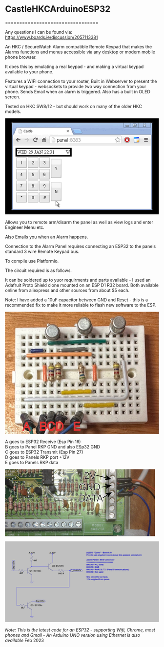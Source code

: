 # CastleHKCArduinoESP32
=================================

Any questions I can be found via: https://www.boards.ie/discussion/2057113381

An HKC / SecureWatch Alarm compatible Remote Keypad that makes the Alarms functions and menus
accessible via any desktop or modern mobile phone browser.

It does this by emulating a real keypad - and making a virtual keypad available to your phone.

Features a WIFI connection to your router, Built in Webserver to present the virtual keypad - websockets to provide two way connection from your phone. Sends Email when an alarm is triggered. Also has a built in OLED screen.

Tested on HKC SW8/12 - but should work on many of the older HKC models.

![animation demo](https://github.com/OzmoOzmo/CastleAritechArduinoESP32/blob/master/HowTo/ArduinoAritechInternetKeypadLoop.gif)

Allows you to remote arm/disarm the panel as well as view logs and enter Engineer Menu etc.

Also Emails you when an Alarm happens.

Connection to the Alarm Panel requires connecting an ESP32 to the panels standard 3 wire Remote Keypad bus.

To compile use Platformio.

The circuit required is as follows.

It can be soldered up to yuor requirments and parts available - I used an Adafruit Proto Shield clone mounted on an ESP D1 R32 board.
Both available online from aliexpress and other sources from about $5 each.

Note: I have added a 10uF capacitor between GND and Reset - this is a recommended fix to make it more reliable to flash new software to the ESP.

![Circuit](https://raw.githubusercontent.com/OzmoOzmo/CastleHKCArduinoESP32/main/Docs/IMG_5684.jpg)
  
A goes to ESP32 Receive (Esp Pin 16)  
B goes to Panel RKP GND and also ESp32 GND  
C goes to ESP32 Transmit (Esp Pin 27)  
D goes to Panels RKP port +12V  
E goes to Panels RKP data  
  
![HKC Connection](https://github.com/OzmoOzmo/CastleHKCArduinoESP32/blob/main/Docs/HKCPinOut.JPG?raw=true)


![Wiring Diagram](https://github.com/OzmoOzmo/CastleHKCArduinoESP32/blob/main/Docs/CircuitDiagram_ESP32.png)


*Note: This is the latest code for an ESP32 - supporting Wifi, Chrome, most phones and Gmail - An Arduino UNO version using Ethernet is also available*
Feb 2023
